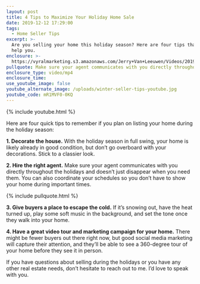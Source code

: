 ```yaml
---
layout: post
title: 4 Tips to Maximize Your Holiday Home Sale
date: 2019-12-12 17:29:00
tags:
  - Home Seller Tips
excerpt: >-
  Are you selling your home this holiday season? Here are four tips that will
  help you.
enclosure: >-
  https://vyralmarketing.s3.amazonaws.com/Jerry+Van+Leeuwen/Videos/2019/4+Tips+to+Maximize+Your+Holiday+Home+Sale.mp4
pullquote: Make sure your agent communicates with you directly throughout the holidays.
enclosure_type: video/mp4
enclosure_time:
use_youtube_image: false
youtube_alternate_image: /uploads/winter-seller-tips-youtube.jpg
youtube_code: mR1MVF0-0KQ
---
```


{% include youtube.html %}

Here are four quick tips to remember if you plan on listing your home during the holiday season:

**1\. Decorate the house.** With the holiday season in full swing, your home is likely already in good condition, but don’t go overboard with your decorations. Stick to a classier look.&nbsp;

**2\. Hire the right agent.** Make sure your agent communicates with you directly throughout the holidays and doesn’t just disappear when you need them. You can also coordinate your schedules so you don’t have to show your home during important times.&nbsp;

{% include pullquote.html %}

**3\. Give buyers a place to escape the cold.** If it’s snowing out, have the heat turned up, play some soft music in the background, and set the tone once they walk into your home.&nbsp;

**4\. Have a great video tour and marketing campaign for your home.** There might be fewer buyers out there right now, but good social media marketing will capture their attention, and they’ll be able to see a 360-degree tour of your home before they see it in person.&nbsp;

If you have questions about selling during the holidays or you have any other real estate needs, don’t hesitate to reach out to me. I’d love to speak with you.